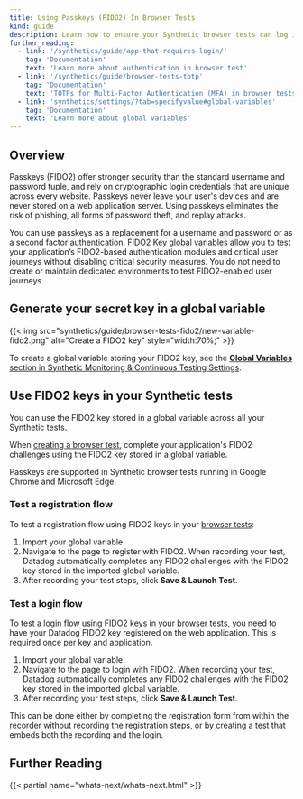 ```yaml
---
title: Using Passkeys (FIDO2) In Browser Tests
kind: guide
description: Learn how to ensure your Synthetic browser tests can log in to your applications. 
further_reading:
  - link: '/synthetics/guide/app-that-requires-login/'
    tag: 'Documentation'
    text: 'Learn more about authentication in browser test'
  - link: '/synthetics/guide/browser-tests-totp'
    tag: 'Documentation'
    text: 'TOTPs for Multi-Factor Authentication (MFA) in browser tests'
  - link: 'synthetics/settings/?tab=specifyvalue#global-variables'
    tag: 'Documentation'
    text: 'Learn more about global variables'
---
```


## Overview

Passkeys (FIDO2) offer stronger security than the standard username and password tuple, and rely on cryptographic login credentials that are unique across every website. Passkeys never leave your user's devices and are never stored on a web application server. Using passkeys eliminates the risk of phishing, all forms of password theft, and replay attacks.

You can use passkeys as a replacement for a username and password or as a second factor authentication. [FIDO2 Key global variables][5] allow you to test your application’s FIDO2-based authentication modules and critical user journeys without disabling critical security measures. You do not need to create or maintain dedicated environments to test FIDO2-enabled user journeys.

## Generate your secret key in a global variable

{{< img src="synthetics/guide/browser-tests-fido2/new-variable-fido2.png" alt="Create a FIDO2 key" style="width:70%;" >}}

To create a global variable storing your FIDO2 key, see the [**Global Variables** section in Synthetic Monitoring & Continuous Testing Settings][4].

## Use FIDO2 keys in your Synthetic tests

You can use the FIDO2 key stored in a global variable across all your Synthetic tests. 

When [creating a browser test][3], complete your application's FIDO2 challenges using the FIDO2 key stored in a global variable. 

<div class="alert alert-info">Passkeys are supported in Synthetic browser tests running in Google Chrome and Microsoft Edge.</div>

### Test a registration flow

To test a registration flow using FIDO2 keys in your [browser tests][3]:

1. Import your global variable.
2. Navigate to the page to register with FIDO2. When recording your test, Datadog automatically completes any FIDO2 challenges with the FIDO2 key stored in the imported global variable.
3. After recording your test steps, click **Save & Launch Test**.

### Test a login flow

To test a login flow using FIDO2 keys in your [browser tests][3], you need to have your Datadog FIDO2 key registered on the web application. This is required once per key and application.

1. Import your global variable.
2. Navigate to the page to login with FIDO2. When recording your test, Datadog automatically completes any FIDO2 challenges with the FIDO2 key stored in the imported global variable.
3. After recording your test steps, click **Save & Launch Test**.

This can be done either by completing the registration form from within the recorder without recording the registration steps, or by creating a test that embeds both the recording and the login.

## Further Reading

{{< partial name="whats-next/whats-next.html" >}}

[1]: https://app.datadoghq.com/synthetics/settings/variables
[2]: /account_management/rbac/?tab=datadogapplication#custom-roles
[3]: /synthetics/browser_tests/
[4]: /synthetics/settings/?tab=fido2key
[5]: /synthetics/settings/?tab=specifyvalue#global-variables
